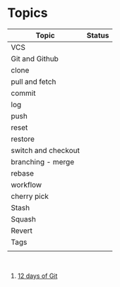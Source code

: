 # Topics

| Topic               | Status |
| ------------------- | ------ |
| VCS                 |
| Git and Github      |        |
| clone               |        |
| pull and fetch      |        |
| commit              |        |
| log                 |        |
| push                |        |
| reset               |        |
| restore             |        |
| switch and checkout |        |
| branching - merge   |        |
| rebase              |        |
| workflow            |        |
| cherry pick         |        |
| Stash               |        |
| Squash              |        |
| Revert              |        |
| Tags                |        |
|                     |        |

&nbsp;

1. [12 days of Git](https://www.linkedin.com/posts/vishwanathchiniwar_understand-git-in-12-days-activity-7041772340241719297-qFw5?utm_source=share&utm_medium=member_desktop)

